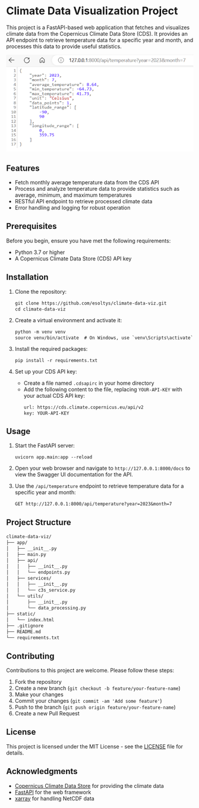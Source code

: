 # Climate Data Visualization Project

This project is a FastAPI-based web application that fetches and visualizes climate data from the Copernicus Climate Data Store (CDS). It provides an API endpoint to retrieve temperature data for a specific year and month, and processes this data to provide useful statistics.

![Screenshot](screenshot.png)

## Features

- Fetch monthly average temperature data from the CDS API
- Process and analyze temperature data to provide statistics such as average, minimum, and maximum temperatures
- RESTful API endpoint to retrieve processed climate data
- Error handling and logging for robust operation

## Prerequisites

Before you begin, ensure you have met the following requirements:

- Python 3.7 or higher
- A Copernicus Climate Data Store (CDS) API key

## Installation

1. Clone the repository:
   ```
   git clone https://github.com/esoltys/climate-data-viz.git
   cd climate-data-viz
   ```

2. Create a virtual environment and activate it:
   ```
   python -m venv venv
   source venv/bin/activate  # On Windows, use `venv\Scripts\activate`
   ```

3. Install the required packages:
   ```
   pip install -r requirements.txt
   ```

4. Set up your CDS API key:
   - Create a file named `.cdsapirc` in your home directory
   - Add the following content to the file, replacing `YOUR-API-KEY` with your actual CDS API key:
     ```
     url: https://cds.climate.copernicus.eu/api/v2
     key: YOUR-API-KEY
     ```

## Usage

1. Start the FastAPI server:
   ```
   uvicorn app.main:app --reload
   ```

2. Open your web browser and navigate to `http://127.0.0.1:8000/docs` to view the Swagger UI documentation for the API.

3. Use the `/api/temperature` endpoint to retrieve temperature data for a specific year and month:
   ```
   GET http://127.0.0.1:8000/api/temperature?year=2023&month=7
   ```

## Project Structure

```
climate-data-viz/
├── app/
│   ├── __init__.py
│   ├── main.py
│   ├── api/
│   │   ├── __init__.py
│   │   └── endpoints.py
│   ├── services/
│   │   ├── __init__.py
│   │   └── c3s_service.py
│   └── utils/
│       ├── __init__.py
│       └── data_processing.py
├── static/
│   └── index.html
├── .gitignore
├── README.md
└── requirements.txt
```

## Contributing

Contributions to this project are welcome. Please follow these steps:

1. Fork the repository
2. Create a new branch (`git checkout -b feature/your-feature-name`)
3. Make your changes
4. Commit your changes (`git commit -am 'Add some feature'`)
5. Push to the branch (`git push origin feature/your-feature-name`)
6. Create a new Pull Request

## License

This project is licensed under the MIT License - see the [LICENSE](LICENSE) file for details.

## Acknowledgments

- [Copernicus Climate Data Store](https://cds.climate.copernicus.eu/) for providing the climate data
- [FastAPI](https://fastapi.tiangolo.com/) for the web framework
- [xarray](http://xarray.pydata.org/) for handling NetCDF data